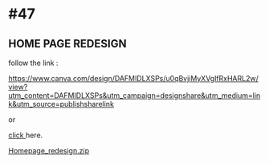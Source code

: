 # #47

## HOME PAGE REDESIGN

follow the link :

https://www.canva.com/design/DAFMIDLXSPs/u0qBvjiMyXVglfRxHARL2w/view?utm_content=DAFMIDLXSPs&utm_campaign=designshare&utm_medium=link&utm_source=publishsharelink 

or 

[click ](https://home-page1.my.canva.site/)here.


[Homepage_redesign.zip](https://github.com/disha100/website-DSC/files/9568499/Homepage_redesign.zip)
